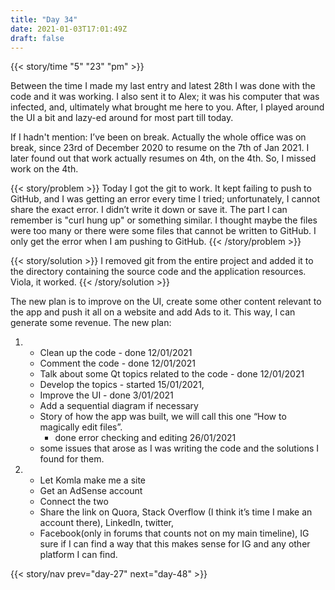 ```yaml
---
title: "Day 34"
date: 2021-01-03T17:01:49Z
draft: false
---
```


{{< story/time "5" "23" "pm" >}}

Between the time I made my last entry and latest 28th I was done with the code and it was working. I also sent it to Alex; it was his computer that was infected, and, ultimately what brought me here to you. After, I played around the UI a bit and lazy-ed around for most part till today.   <!--more-->

If I hadn't mention: I’ve been on break. Actually the whole office was on break, since 23rd of December 2020 to resume on the 7th of Jan 2021. I later found out that work actually resumes on 4th, on the 4th. So, I missed work on the 4th.  

{{< story/problem >}} Today I got the git to work. It kept failing to push to GitHub, and I was getting an error every time I tried; unfortunately, I cannot share the exact error. I didn’t write it down or save it. The part I can remember is "curl hung up" or something similar. I thought maybe the files were too many or there were some files that cannot be written to GitHub. I only get the error when I am pushing to GitHub. {{< /story/problem >}}

{{< story/solution >}} I removed git from the entire project and added it to the directory containing the source code and the application resources. Viola, it worked. {{< /story/solution >}}

The new plan is to improve on the UI, create some other content relevant to the app and push it all on a website and add Ads to it. This way, I can generate some revenue. The new plan:

1. 
   + Clean up the code - done 12/01/2021
   + Comment the code - done 12/01/2021
   + Talk about some Qt topics related to the code - done 12/01/2021
   + Develop the topics - started 15/01/2021,
   + Improve the UI - done 3/01/2021
   + Add a sequential diagram if necessary
   + Story of how the app was built, we will call this one “How to magically edit files”. 
      - done error checking and editing 26/01/2021
   + some issues that arose as I was writing the code and the solutions I found for them.  
2.
   + Let Komla make me a site
   + Get an AdSense account 
   + Connect the two
   + Share the link on Quora, Stack Overflow (I think it’s time I make an account there), LinkedIn, twitter,
   + Facebook(only in forums that counts not on my main timeline), IG sure if I can find a way that this makes sense for IG and any other platform I can find.


{{< story/nav prev="day-27" next="day-48" >}}
